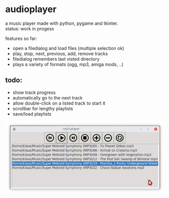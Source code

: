 # audioplayer
  
a music player made with python, pygame and tkinter.  
status: work in progess  
  
features so far:  
- open a filedialog and load files (multiple selection ok)  
- play, stop, next, previous, add, remove tracks  
- filedialog remembers last visted directory  
- plays a variety of formats (ogg, mp3, amiga mods, ..)  

## todo:  
- show track progress  
- automatically go to the next track  
- allow double-click on a listed track to start it  
- scrollbar for lengthy playlists  
- save/load playlists
  

<img src="https://github.com/nsklaus/audioplayer/blob/master/screenshot.png?raw=true">

